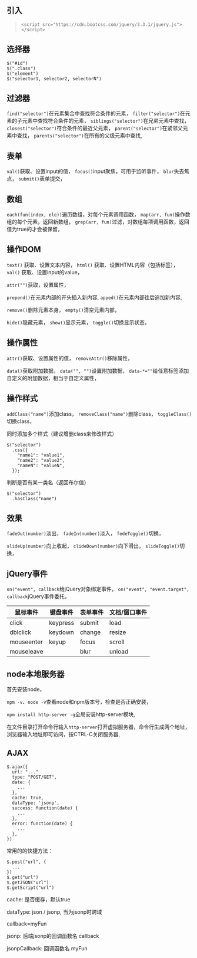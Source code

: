 ## 引入

> `<script src="https://cdn.bootcss.com/jquery/3.3.1/jquery.js"></script>`


## 选择器

```
$("#id")
$(".class")
$("element")
$("selector1, selector2, selectorN")
```


## 过滤器

`find("selector")`在元素集合中查找符合条件的元素，
`filter("selector")`在元素的子元素中查找符合条件的元素，
`siblings("selector")`在兄弟元素中查找，
`closest("selector")`符合条件的最近父元素，
`parent("selector")`在紧邻父元素中查找，
`parents("selector")`在所有的父级元素中查找,


## 表单

`val()`获取、设置input的值，
`focus()`input聚焦，可用于监听事件，
`blur`失去焦点，
`submit()`表单提交，


## 数组

`each(fun(index, ele))`遍历数组，对每个元素调用函数，
`map(arr, fun)`操作数组的每个元素，返回新数组，
`grep(arr, fun)`过滤，对数组每项调用函数，返回值为true的才会被保留，


## 操作DOM

`text()` 获取、设置文本内容，
`html()` 获取、设置HTML内容（包括标签），
`val()` 获取、设置input的value，

`attr("")`获取，设置属性，

`prepend()`在元素内部的开头插入新内容,
`apped()`在元素内部往后追加新内容,

`remove()`删除元素本身，
`empty()`清空元素内部，

`hide()`隐藏元素，
`show()`显示元素，
`toggle()`切换显示状态，


## 操作属性

`attr()`获取、设置属性的值，
`removeAttr()`移除属性，

`data()`获取附加数据，
`data("", "")`设置附加数据，
`data-*=""`给任意标签添加自定义的附加数据，相当于自定义属性，


## 操作样式

`addClass("name")`添加class，
`removeClass("name")`删除class，
`toggleClass()`切换class，

同时添加多个样式（建议增删class来修改样式）
```
$("selector")
  .css({
    "name1": "value1",
    "name2": "value2",
    "nameN": "valueN",
  });
```

判断是否有某一类名（返回布尔值）
```
$("selector")
  .hasClass("name")
```


## 效果

`fadeOut(number)`淡出，
`fadeIn(number)`淡入，
`fedeToggle()`切换，

`slideUp(number)`向上收起，
`clideDown(number)`向下滑出，
`slideToggle()`切换，


## jQuery事件

`on("event", callback`给jQuery对象绑定事件，
`on("event", "event.target", callback`jQuery事件委托，

|鼠标事件|键盘事件|表单事件|文档/窗口事件|
|--|--|--|--|
|click|keypress|submit|load|
|dblclick|keydown|change|resize|
|mouseenter|keyup|focus|scroll|
|mouseleave||blur|unload|


## node本地服务器

首先安装node，

`npm -v`、`node -v`查看node和npm版本号，检查是否正确安装，

`npm install http-server -g`全局安装http-server模块,

在文件目录打开命令行输入`http-server`打开虚拟服务器，命令行生成两个地址，浏览器输入地址即可访问，按CTRL-C关闭服务器,


## AJAX

```
$.ajax({
  url: "..."
  type: "POST/GET",
  date: {
    ...
  },
  cache: true,
  dataType: 'jsonp',
  success: function(date) {
    ...
  },
  error: function(date) {
    ...
  },
})
```

常用的的快捷方法：

```
$.post("url", {
  ...
})
$.get("url")
$.getJSON("url")
$.getScript("url")
```

cache: 是否缓存，默认true

dataType: json / jsonp, 当为jsonp时跨域

callback=myFun

jsonp: 后端jsonp的回调函数名 callback

jsonpCallback: 回调函数名 myFun

